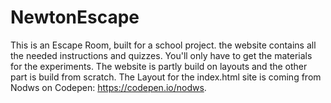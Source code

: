 # NewtonEscape
This is an Escape Room, built for a school project. the website contains all the needed instructions and quizzes. You'll only have to get the materials for the experiments. The website is partly build on layouts and the other part is build from scratch. The Layout for the index.html site is coming from Nodws on Codepen: https://codepen.io/nodws.

